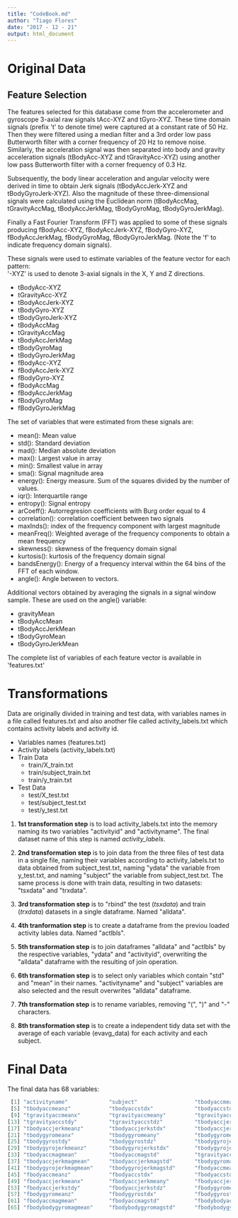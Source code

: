 ```yaml
---
title: "CodeBook.md"
author: "Tiago Flores"
date: "2017 - 12 - 21"
output: html_document
---
```


# Original Data

## Feature Selection 

The features selected for this database come from the accelerometer and gyroscope 3-axial raw signals tAcc-XYZ and tGyro-XYZ. These time domain signals (prefix 't' to denote time) were captured at a constant rate of 50 Hz. Then they were filtered using a median filter and a 3rd order low pass Butterworth filter with a corner frequency of 20 Hz to remove noise. Similarly, the acceleration signal was then separated into body and gravity acceleration signals (tBodyAcc-XYZ and tGravityAcc-XYZ) using another low pass Butterworth filter with a corner frequency of 0.3 Hz. 

Subsequently, the body linear acceleration and angular velocity were derived in time to obtain Jerk signals (tBodyAccJerk-XYZ and tBodyGyroJerk-XYZ). Also the magnitude of these three-dimensional signals were calculated using the Euclidean norm (tBodyAccMag, tGravityAccMag, tBodyAccJerkMag, tBodyGyroMag, tBodyGyroJerkMag). 

Finally a Fast Fourier Transform (FFT) was applied to some of these signals producing fBodyAcc-XYZ, fBodyAccJerk-XYZ, fBodyGyro-XYZ, fBodyAccJerkMag, fBodyGyroMag, fBodyGyroJerkMag. (Note the 'f' to indicate frequency domain signals). 

These signals were used to estimate variables of the feature vector for each pattern:  
'-XYZ' is used to denote 3-axial signals in the X, Y and Z directions.

* tBodyAcc-XYZ
* tGravityAcc-XYZ
* tBodyAccJerk-XYZ
* tBodyGyro-XYZ
* tBodyGyroJerk-XYZ
* tBodyAccMag
* tGravityAccMag
* tBodyAccJerkMag
* tBodyGyroMag
* tBodyGyroJerkMag
* fBodyAcc-XYZ
* fBodyAccJerk-XYZ
* fBodyGyro-XYZ
* fBodyAccMag
* fBodyAccJerkMag
* fBodyGyroMag
* fBodyGyroJerkMag

The set of variables that were estimated from these signals are: 

* mean(): Mean value
* std(): Standard deviation
* mad(): Median absolute deviation 
* max(): Largest value in array
* min(): Smallest value in array
* sma(): Signal magnitude area
* energy(): Energy measure. Sum of the squares divided by the number of values. 
* iqr(): Interquartile range 
* entropy(): Signal entropy
* arCoeff(): Autorregresion coefficients with Burg order equal to 4
* correlation(): correlation coefficient between two signals
* maxInds(): index of the frequency component with largest magnitude
* meanFreq(): Weighted average of the frequency components to obtain a mean frequency
* skewness(): skewness of the frequency domain signal 
* kurtosis(): kurtosis of the frequency domain signal 
* bandsEnergy(): Energy of a frequency interval within the 64 bins of the FFT of each window.
* angle(): Angle between to vectors.

Additional vectors obtained by averaging the signals in a signal window sample. These are used on the angle() variable:

* gravityMean
* tBodyAccMean
* tBodyAccJerkMean
* tBodyGyroMean
* tBodyGyroJerkMean

The complete list of variables of each feature vector is available in 'features.txt'

# Transformations

Data are originally divided in training and test data, with variables names in a file called features.txt and also another
file called activity_labels.txt which contains activity labels and activity id.

* Variables names (features.txt)
* Activity labels (activity_labels.txt)
* Train Data
    * train/X_train.txt
    * train/subject_train.txt
    * train/y_train.txt
* Test Data
    * test/X_test.txt
    * test/subject_test.txt
    * test/y_test.txt

1. **1st transformation step** is to load activity_labels.txt into the memory naming its two variables "activityid" and 
"activityname". The final dataset name of this step is named *activity_labels*.

1. **2nd transformation step** is to join data from the three files of test data in a single file, naming their variables
according to activity_labels.txt to data obtained from subject_test.txt, naming "ydata" the variable from y_test.txt, and
naming "subject" the variable from subject_test.txt. The same process is done with train data, resulting in two datasets:
"tsxdata" and "trxdata".

1. **3rd transformation step** is to "rbind" the test (*tsxdata*) and train (*trxdata*) datasets in a single dataframe. 
Named "alldata".

1. **4th tranformation step** is to create a dataframe from the previou loaded activity lables data. Named "actlbls".

1. **5th transformation step** is to join dataframes "alldata" and "actlbls" by the respective variables, "ydata" and 
"activityid", overwriting the "alldata" dataframe with the resulting of join operation.

1. **6th transformation step** is to select only variables which contain "std" and "mean" in their names. "activityname" 
and "subject" variables are also selected and the result overwrites "alldata" dataframe.

1. **7th transformation step** is to rename variables, removing "(", ")" and "-" characters.

1. **8th transformation step** is to create a independent tidy data set with the average of each variable (evavg_data)
for each activity and each subject.

# Final Data

The final data has 68 variables:
```r
 [1] "activityname"             "subject"                  "tbodyaccmeanx"            "tbodyaccmeany"           
 [5] "tbodyaccmeanz"            "tbodyaccstdx"             "tbodyaccstdy"             "tbodyaccstdz"            
 [9] "tgravityaccmeanx"         "tgravityaccmeany"         "tgravityaccmeanz"         "tgravityaccstdx"         
[13] "tgravityaccstdy"          "tgravityaccstdz"          "tbodyaccjerkmeanx"        "tbodyaccjerkmeany"       
[17] "tbodyaccjerkmeanz"        "tbodyaccjerkstdx"         "tbodyaccjerkstdy"         "tbodyaccjerkstdz"        
[21] "tbodygyromeanx"           "tbodygyromeany"           "tbodygyromeanz"           "tbodygyrostdx"           
[25] "tbodygyrostdy"            "tbodygyrostdz"            "tbodygyrojerkmeanx"       "tbodygyrojerkmeany"      
[29] "tbodygyrojerkmeanz"       "tbodygyrojerkstdx"        "tbodygyrojerkstdy"        "tbodygyrojerkstdz"       
[33] "tbodyaccmagmean"          "tbodyaccmagstd"           "tgravityaccmagmean"       "tgravityaccmagstd"       
[37] "tbodyaccjerkmagmean"      "tbodyaccjerkmagstd"       "tbodygyromagmean"         "tbodygyromagstd"         
[41] "tbodygyrojerkmagmean"     "tbodygyrojerkmagstd"      "fbodyaccmeanx"            "fbodyaccmeany"           
[45] "fbodyaccmeanz"            "fbodyaccstdx"             "fbodyaccstdy"             "fbodyaccstdz"            
[49] "fbodyaccjerkmeanx"        "fbodyaccjerkmeany"        "fbodyaccjerkmeanz"        "fbodyaccjerkstdx"        
[53] "fbodyaccjerkstdy"         "fbodyaccjerkstdz"         "fbodygyromeanx"           "fbodygyromeany"          
[57] "fbodygyromeanz"           "fbodygyrostdx"            "fbodygyrostdy"            "fbodygyrostdz"           
[61] "fbodyaccmagmean"          "fbodyaccmagstd"           "fbodybodyaccjerkmagmean"  "fbodybodyaccjerkmagstd"  
[65] "fbodybodygyromagmean"     "fbodybodygyromagstd"      "fbodybodygyrojerkmagmean" "fbodybodygyrojerkmagstd" 
```